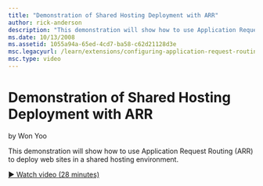 ```yaml
---
title: "Demonstration of Shared Hosting Deployment with ARR"
author: rick-anderson
description: "This demonstration will show how to use Application Request Routing (ARR) to deploy web sites in a shared hosting environment."
ms.date: 10/13/2008
ms.assetid: 1055a94a-65ed-4cd7-ba58-c62d21128d3e
msc.legacyurl: /learn/extensions/configuring-application-request-routing-arr/demonstration-of-shared-hosting-deployment-with-arr
msc.type: video
---
```

# Demonstration of Shared Hosting Deployment with ARR

by Won Yoo

This demonstration will show how to use Application Request Routing (ARR) to deploy web sites in a shared hosting environment.

[&#9654; Watch video (28 minutes)](https://channel9.msdn.com/Blogs/IIS-NET-Site-Videos/demonstration-of-shared-hosting-deployment-with-arr)
